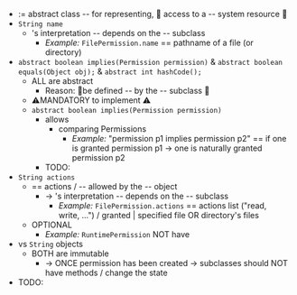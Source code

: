 * := abstract class -- for representing, 👀 access to a -- system resource 👀
* `String name`
  * 's interpretation -- depends on the -- subclass
    * _Example:_ `FilePermission.name` == pathname of a file (or directory)
* `abstract boolean implies(Permission permission)` & `abstract boolean equals(Object obj);` & `abstract int hashCode();`
  * ALL are abstract
    * Reason: 🧠be defined -- by the -- subclass 🧠
  * ⚠️MANDATORY to implement ⚠️
  * `abstract boolean implies(Permission permission)`
    * allows
      * comparing Permissions 
        * _Example:_ "permission p1 implies permission p2" == if one is granted permission p1 -> one is naturally granted permission p2
    * TODO:
* `String actions`
  * == actions / -- allowed by the -- object
    * -> 's interpretation -- depends on the -- subclass
      * _Example:_ `FilePermission.actions` == actions list ("read, write, ...") / granted | specified file OR directory's files
  * OPTIONAL
    * _Example:_ `RuntimePermission` NOT have
* vs `String` objects
  * BOTH are immutable
    * -> ONCE permission has been created -> subclasses should NOT have methods / change the state
* TODO: